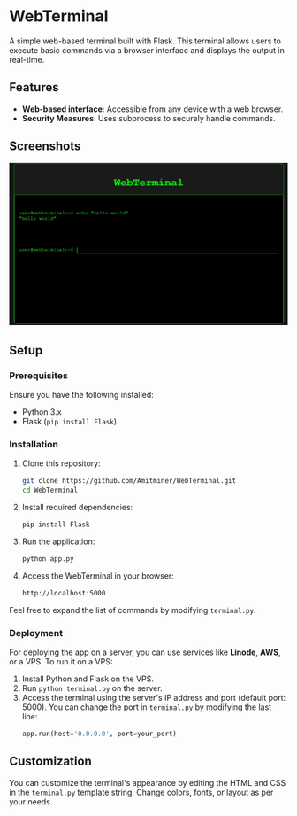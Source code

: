 # WebTerminal

A simple web-based terminal built with Flask. This terminal allows users to execute basic commands via a browser interface and displays the output in real-time.

## Features
- **Web-based interface**: Accessible from any device with a web browser.
- **Security Measures**: Uses subprocess to securely handle commands.

## Screenshots
![WebTerminal](img/image.png)

## Setup

### Prerequisites
Ensure you have the following installed:
- Python 3.x
- Flask (`pip install Flask`)

### Installation
1. Clone this repository:
    ```bash
    git clone https://github.com/Amitminer/WebTerminal.git
    cd WebTerminal
    ```

2. Install required dependencies:
    ```bash
    pip install Flask
    ```

3. Run the application:
    ```bash
    python app.py
    ```

4. Access the WebTerminal in your browser:
    ```bash
    http://localhost:5000
    ```
    
Feel free to expand the list of commands by modifying `terminal.py`.

### Deployment
For deploying the app on a server, you can use services like **Linode**, **AWS**, or a VPS. To run it on a VPS:

1. Install Python and Flask on the VPS.
2. Run `python terminal.py` on the server.
3. Access the terminal using the server's IP address and port (default port: 5000). 
   You can change the port in `terminal.py` by modifying the last line:  
   ```python
   app.run(host='0.0.0.0', port=your_port)
   ```

## Customization
You can customize the terminal's appearance by editing the HTML and CSS in the `terminal.py` template string. Change colors, fonts, or layout as per your needs.

